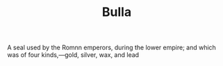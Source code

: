 ---
title: Bulla
letter: B
permalink: "/definitions/bld-bulla.html"
body: A seal used by the Romnn emperors, during the lower empire; and which was of
  four kinds,—gold, silver, wax, and lead
published_at: '2018-07-07'
source: Black's Law Dictionary 2nd Ed (1910)
layout: post
---